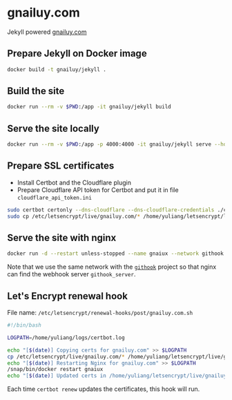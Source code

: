 gnailuy.com
===========

Jekyll powered [gnailuy.com](http://gnailuy.com/)

## Prepare Jekyll on Docker image

``` bash
docker build -t gnailuy/jekyll .
```

## Build the site

``` bash
docker run --rm -v $PWD:/app -it gnailuy/jekyll build
```

## Serve the site locally

``` bash
docker run --rm -v $PWD:/app -p 4000:4000 -it gnailuy/jekyll serve --host 0.0.0.0
```

## Prepare SSL certificates

* Install Certbot and the Cloudflare plugin
* Prepare Cloudflare API token for Certbot and put it in file `cloudflare_api_token.ini`

``` bash
sudo certbot certonly --dns-cloudflare --dns-cloudflare-credentials ./cloudflare_api_token.ini -d "*.gnailuy.com"
sudo cp /etc/letsencrypt/live/gnailuy.com/* /home/yuliang/letsencrypt/live/gnailuy.com/
```

## Serve the site with nginx

``` bash
docker run -d --restart unless-stopped --name gnaiux --network githook -v /home/yuliang/gnailuy.com/_nginx/conf:/etc/nginx:ro -v /home/yuliang/letsencrypt:/etc/letsencrypt:ro -v /home/yuliang/webroot:/usr/share/nginx/html:ro -v /home/yuliang/logs:/var/log/nginx -p 80:80 -p 443:443 nginx
```

Note that we use the same network with the [`githook`](https://github.com/gnailuy/githook) project so that nginx can find the webhook server `githook_server`.

## Let's Encrypt renewal hook

File name: `/etc/letsencrypt/renewal-hooks/post/gnailuy.com.sh`

``` bash
#!/bin/bash

LOGPATH=/home/yuliang/logs/certbot.log

echo "[$(date)] Copying certs for gnailuy.com" >> $LOGPATH
cp /etc/letsencrypt/live/gnailuy.com/* /home/yuliang/letsencrypt/live/gnailuy.com/
echo "[$(date)] Restarting Nginx for gnailuy.com" >> $LOGPATH
/snap/bin/docker restart gnaiux
echo "[$(date)] Updated certs in /home/yuliang/letsencrypt/live/gnailuy.com/" >> $LOGPATH
```

Each time `certbot renew` updates the certificates, this hook will run.

